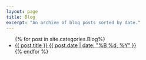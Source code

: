 ```yaml
---
layout: page
title: Blog
excerpt: "An archive of blog posts sorted by date."
---
```


<ul class="post-list">
{% for post in site.categories.Blog%} 
  <li><article><a href="{{ site.siteurl }}{{ post.url }}">{{ post.title }} <span class="entry-date"><time datetime="{{ post.date | date_to_xmlschema }}">{{ post.date | date: "%B %d, %Y" }}</time></span></a></article></li>
{% endfor %}
</ul>
